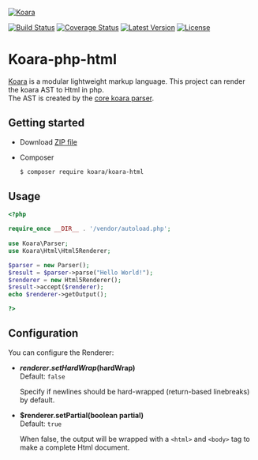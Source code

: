 [![Koara](http://www.koara.io/logo.png)](http://www.koara.io)

[![Build Status](https://img.shields.io/travis/koara/koara-php-html.svg)](https://travis-ci.org/koara/koara-php-html)
[![Coverage Status](https://img.shields.io/coveralls/koara/koara-php-html.svg)](https://coveralls.io/github/koara/koara-php-html?branch=master)
[![Latest Version](https://img.shields.io/packagist/v/koara/koara-html.svg)](https://packagist.org/packages/koara/koara-html)
[![License](https://img.shields.io/badge/License-Apache%202.0-blue.svg)](https://github.com/koara/koara-php-html/blob/master/LICENSE)

# Koara-php-html
[Koara](http://www.koara.io) is a modular lightweight markup language. This project can render the koara AST to Html in php.  
The AST is created by the [core koara parser](https://github.com/koara/koara-php).

## Getting started
- Download [ZIP file](https://github.com/koara/koara-php-html/archive/0.13.0.zip)
- Composer

  ``` bash
  $ composer require koara/koara-html
  ```

## Usage
```php
<?php 

require_once __DIR__ . '/vendor/autoload.php';
	
use Koara\Parser;
use Koara\Html\Html5Renderer;

$parser = new Parser();
$result = $parser->parse("Hello World!"); 
$renderer = new Html5Renderer();
$result->accept($renderer);
echo $renderer->getOutput();

?>
```

## Configuration
You can configure the Renderer:
-  **$renderer.setHardWrap($hardWrap)**  
   Default: `false`
   
   Specify if newlines should be hard-wrapped (return-based linebreaks) by default.
   
-  **$renderer.setPartial(boolean partial)**  
   Default:	`true`
   
   When false, the output will be wrapped with a `<html>` and `<body>` tag to make a complete Html document.
